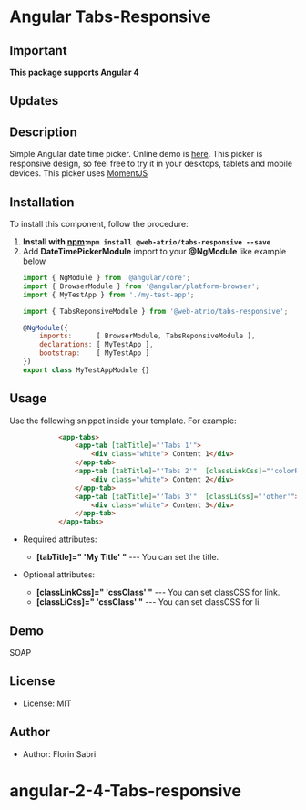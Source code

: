 
# Angular Tabs-Responsive

## Important

**This package supports Angular 4**


## Updates



## Description
Simple Angular date time picker. Online demo is [here](https://danielykpan.github.io/date-time-picker/). 
This picker is responsive design, so feel free to try it in your desktops, tablets and mobile devices. 
This picker uses [MomentJS](http://momentjs.com/)

## Installation

To install this component, follow the procedure:

1. __Install with [npm](https://www.npmjs.com):`npm install @web-atrio/tabs-responsive --save`__
2. Add __DateTimePickerModule__ import to your __@NgModule__ like example below
    ```js
    import { NgModule } from '@angular/core';
    import { BrowserModule } from '@angular/platform-browser';
    import { MyTestApp } from './my-test-app';

    import { TabsReponsiveModule } from '@web-atrio/tabs-responsive';

    @NgModule({
        imports:      [ BrowserModule, TabsReponsiveModule ],
        declarations: [ MyTestApp ],
        bootstrap:    [ MyTestApp ]
    })
    export class MyTestAppModule {}
    ```

## Usage

Use the following snippet inside your template. For example:

```html
            <app-tabs>
                <app-tab [tabTitle]="'Tabs 1'">
                    <div class="white"> Content 1</div>
                </app-tab>
                <app-tab [tabTitle]="'Tabs 2'"  [classLinkCss]="'colorRed'">
                    <div class="white"> Content 2</div>
                </app-tab>
                <app-tab [tabTitle]="'Tabs 3'"  [classLiCss]="'other'">
                    <div class="white"> Content 3</div>
                </app-tab>
            </app-tabs>
```
 * Required attributes:
      * **[tabTitle]=" 'My Title' "** --- You can set the title.

 * Optional attributes:
      * **[classLinkCss]=" 'cssClass' "** --- You can set classCSS for link.
      * **[classLiCss]=" 'cssClass' "** --- You can set classCSS for li.
      

## Demo
SOAP

## License
* License: MIT

## Author
* Author: Florin Sabri
# angular-2-4-Tabs-responsive
